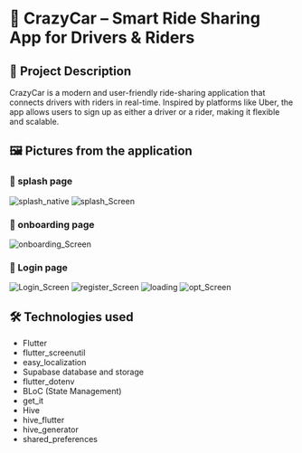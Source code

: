 


# 🚗 CrazyCar – Smart Ride Sharing App for Drivers & Riders

## 🚀 Project Description

CrazyCar is a modern and user-friendly ride-sharing application that connects drivers with riders in real-time.
Inspired by platforms like Uber, the app allows users to sign up as either a driver or a rider, making it flexible and scalable.

## 🖼️ Pictures from the application

### 🔐 splash page
![splash_native](screenshots/splash_native.jpg)
![splash_Screen](screenshots/splash_screen.jpg)

### 🔐 onboarding page

![onboarding_Screen](screenshots/onboarding_screen.jpg)


### 🔐 Login page


![Login_Screen](screenshots/login_screen.jpg)
![register_Screen](screenshots/register_screen.jpg)
![loading](screenshots/loading.jpg)
![opt_Screen](screenshots/opt_screen.jpg)


## 🛠️ Technologies used

- Flutter
- flutter_screenutil
- easy_localization
- Supabase database and storage
- flutter_dotenv
- BLoC (State Management)
- get_it
- Hive
- hive_flutter
- hive_generator
- shared_preferences



